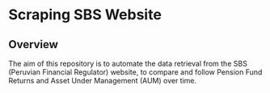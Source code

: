 # Scraping SBS Website

## Overview

The aim of this repository is to automate the data retrieval from the SBS (Peruvian Financial Regulator) website, to compare and follow Pension Fund Returns and Asset Under Management (AUM) over time.
